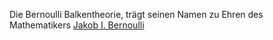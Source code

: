 Die Bernoulli Balkentheorie, trägt seinen Namen zu Ehren des Mathematikers [Jakob I. Bernoulli](https://de.wikipedia.org/wiki/Jakob_I_Bernoulli)